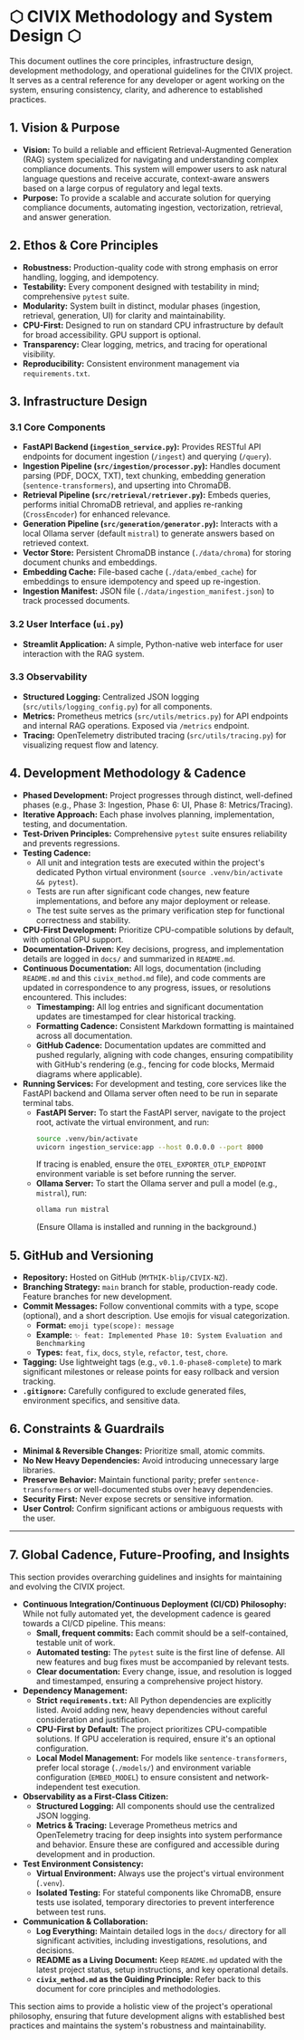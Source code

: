 # ⬡ CIVIX Methodology and System Design ⬡

This document outlines the core principles, infrastructure design, development methodology, and operational guidelines for the CIVIX project. It serves as a central reference for any developer or agent working on the system, ensuring consistency, clarity, and adherence to established practices.

## 1. Vision & Purpose

*   **Vision:** To build a reliable and efficient Retrieval-Augmented Generation (RAG) system specialized for navigating and understanding complex compliance documents. This system will empower users to ask natural language questions and receive accurate, context-aware answers based on a large corpus of regulatory and legal texts.
*   **Purpose:** To provide a scalable and accurate solution for querying compliance documents, automating ingestion, vectorization, retrieval, and answer generation.

## 2. Ethos & Core Principles

*   **Robustness:** Production-quality code with strong emphasis on error handling, logging, and idempotency.
*   **Testability:** Every component designed with testability in mind; comprehensive `pytest` suite.
*   **Modularity:** System built in distinct, modular phases (ingestion, retrieval, generation, UI) for clarity and maintainability.
*   **CPU-First:** Designed to run on standard CPU infrastructure by default for broad accessibility. GPU support is optional.
*   **Transparency:** Clear logging, metrics, and tracing for operational visibility.
*   **Reproducibility:** Consistent environment management via `requirements.txt`.

## 3. Infrastructure Design

### 3.1 Core Components

*   **FastAPI Backend (`ingestion_service.py`):** Provides RESTful API endpoints for document ingestion (`/ingest`) and querying (`/query`).
*   **Ingestion Pipeline (`src/ingestion/processor.py`):** Handles document parsing (PDF, DOCX, TXT), text chunking, embedding generation (`sentence-transformers`), and upserting into ChromaDB.
*   **Retrieval Pipeline (`src/retrieval/retriever.py`):** Embeds queries, performs initial ChromaDB retrieval, and applies re-ranking (`CrossEncoder`) for enhanced relevance.
*   **Generation Pipeline (`src/generation/generator.py`):** Interacts with a local Ollama server (default `mistral`) to generate answers based on retrieved context.
*   **Vector Store:** Persistent ChromaDB instance (`./data/chroma`) for storing document chunks and embeddings.
*   **Embedding Cache:** File-based cache (`./data/embed_cache`) for embeddings to ensure idempotency and speed up re-ingestion.
*   **Ingestion Manifest:** JSON file (`./data/ingestion_manifest.json`) to track processed documents.

### 3.2 User Interface (`ui.py`)

*   **Streamlit Application:** A simple, Python-native web interface for user interaction with the RAG system.

### 3.3 Observability

*   **Structured Logging:** Centralized JSON logging (`src/utils/logging_config.py`) for all components.
*   **Metrics:** Prometheus metrics (`src/utils/metrics.py`) for API endpoints and internal RAG operations. Exposed via `/metrics` endpoint.
*   **Tracing:** OpenTelemetry distributed tracing (`src/utils/tracing.py`) for visualizing request flow and latency.

## 4. Development Methodology & Cadence

*   **Phased Development:** Project progresses through distinct, well-defined phases (e.g., Phase 3: Ingestion, Phase 6: UI, Phase 8: Metrics/Tracing).
*   **Iterative Approach:** Each phase involves planning, implementation, testing, and documentation.
*   **Test-Driven Principles:** Comprehensive `pytest` suite ensures reliability and prevents regressions.
*   **Testing Cadence:**
    *   All unit and integration tests are executed within the project's dedicated Python virtual environment (`source .venv/bin/activate && pytest`).
    *   Tests are run after significant code changes, new feature implementations, and before any major deployment or release.
    *   The test suite serves as the primary verification step for functional correctness and stability.
*   **CPU-First Development:** Prioritize CPU-compatible solutions by default, with optional GPU support.
*   **Documentation-Driven:** Key decisions, progress, and implementation details are logged in `docs/` and summarized in `README.md`.
*   **Continuous Documentation:** All logs, documentation (including `README.md` and this `civix_method.md` file), and code comments are updated in correspondence to any progress, issues, or resolutions encountered. This includes:
    *   **Timestamping:** All log entries and significant documentation updates are timestamped for clear historical tracking.
    *   **Formatting Cadence:** Consistent Markdown formatting is maintained across all documentation.
    *   **GitHub Cadence:** Documentation updates are committed and pushed regularly, aligning with code changes, ensuring compatibility with GitHub's rendering (e.g., fencing for code blocks, Mermaid diagrams where applicable).
*   **Running Services:** For development and testing, core services like the FastAPI backend and Ollama server often need to be run in separate terminal tabs.
    *   **FastAPI Server:** To start the FastAPI server, navigate to the project root, activate the virtual environment, and run:
        ```bash
        source .venv/bin/activate
        uvicorn ingestion_service:app --host 0.0.0.0 --port 8000
        ```
        If tracing is enabled, ensure the `OTEL_EXPORTER_OTLP_ENDPOINT` environment variable is set before running the server.
    *   **Ollama Server:** To start the Ollama server and pull a model (e.g., `mistral`), run:
        ```bash
        ollama run mistral
        ```
        (Ensure Ollama is installed and running in the background.)

## 5. GitHub and Versioning

*   **Repository:** Hosted on GitHub (`MYTHIK-blip/CIVIX-NZ`).
*   **Branching Strategy:** `main` branch for stable, production-ready code. Feature branches for new development.
*   **Commit Messages:** Follow conventional commits with a type, scope (optional), and a short description. Use emojis for visual categorization.
    *   **Format:** `emoji type(scope): message`
    *   **Example:** `✨ feat: Implemented Phase 10: System Evaluation and Benchmarking`
    *   **Types:** `feat`, `fix`, `docs`, `style`, `refactor`, `test`, `chore`.
*   **Tagging:** Use lightweight tags (e.g., `v0.1.0-phase8-complete`) to mark significant milestones or release points for easy rollback and version tracking.
*   **`.gitignore`:** Carefully configured to exclude generated files, environment specifics, and sensitive data.

## 6. Constraints & Guardrails

*   **Minimal & Reversible Changes:** Prioritize small, atomic commits.
*   **No New Heavy Dependencies:** Avoid introducing unnecessary large libraries.
*   **Preserve Behavior:** Maintain functional parity; prefer `sentence-transformers` or well-documented stubs over heavy dependencies.
*   **Security First:** Never expose secrets or sensitive information.
*   **User Control:** Confirm significant actions or ambiguous requests with the user.

---

## 7. Global Cadence, Future-Proofing, and Insights

This section provides overarching guidelines and insights for maintaining and evolving the CIVIX project.

*   **Continuous Integration/Continuous Deployment (CI/CD) Philosophy:** While not fully automated yet, the development cadence is geared towards a CI/CD pipeline. This means:
    *   **Small, frequent commits:** Each commit should be a self-contained, testable unit of work.
    *   **Automated testing:** The `pytest` suite is the first line of defense. All new features and bug fixes must be accompanied by relevant tests.
    *   **Clear documentation:** Every change, issue, and resolution is logged and timestamped, ensuring a comprehensive project history.
*   **Dependency Management:**
    *   **Strict `requirements.txt`:** All Python dependencies are explicitly listed. Avoid adding new, heavy dependencies without careful consideration and justification.
    *   **CPU-First by Default:** The project prioritizes CPU-compatible solutions. If GPU acceleration is required, ensure it's an optional configuration.
    *   **Local Model Management:** For models like `sentence-transformers`, prefer local storage (`./models/`) and environment variable configuration (`EMBED_MODEL`) to ensure consistent and network-independent test execution.
*   **Observability as a First-Class Citizen:**
    *   **Structured Logging:** All components should use the centralized JSON logging.
    *   **Metrics & Tracing:** Leverage Prometheus metrics and OpenTelemetry tracing for deep insights into system performance and behavior. Ensure these are configured and accessible during development and in production.
*   **Test Environment Consistency:**
    *   **Virtual Environment:** Always use the project's virtual environment (`.venv`).
    *   **Isolated Testing:** For stateful components like ChromaDB, ensure tests use isolated, temporary directories to prevent interference between test runs.
*   **Communication & Collaboration:**
    *   **Log Everything:** Maintain detailed logs in the `docs/` directory for all significant activities, including investigations, resolutions, and decisions.
    *   **README as a Living Document:** Keep `README.md` updated with the latest project status, setup instructions, and key operational details.
    *   **`civix_method.md` as the Guiding Principle:** Refer back to this document for core principles and methodologies.

This section aims to provide a holistic view of the project's operational philosophy, ensuring that future development aligns with established best practices and maintains the system's robustness and maintainability.
